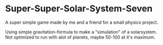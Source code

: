 # Super-Super-Solar-System-Seven
A super simple game made by me and a friend for a small physics project. 

Using simple gravitation-formula to make a "simulation" of a solarsystem. 
Not optimized to run with alot of planets, maybe 50-100 at it's maximum. 
